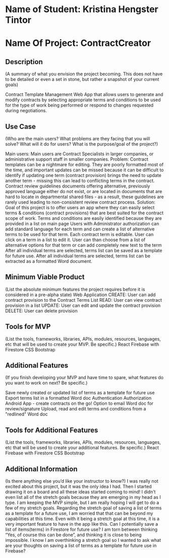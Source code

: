 # Name of Student: Kristina Hengster Tintor

# Name Of Project: ContractCreator

## Description
(A summary of what you envision the project becoming. This does not have to be detailed or even a set in stone, but rather a snapshot of your current goals)

Contract Template Management Web App that allows users to generate and modify contracts by selecting appropriate terms and conditions to be used for the type of work being performed or respond to changes requested during negotiations.

## Use Case
(Who are the main users? What problems are they facing that you will solve? What will it do for users? What is the purpose/goal of the project?) 

Main users: 
Main users are Contract Specialists in larger companies, or administrative support staff in smaller companies. 
Problem: 
Contract templates can be a nightmare for editing. They are poorly formatted most of the time, and important updates can be missed because it can be difficult to identify if updating one term (contract provision) brings the need to update another term - missing this can lead to conflicting terms in the contract. 
Contract review guidelines documents offering alternative, previously approved language either do not exist, or are located in documents that are hard to locate in departmental shared files - as a result, these guidelines are rarely used leading to non-consistent review contract process. 
Solution:
Goal of this project is to offer users an app where they can easily select terms & conditions (contract provisions) that are best suited for the contract scope of work.
Terms and conditions are easily identified because they are provided in a list on main page 
Users with Administrator authorization can add standard language for each term and can create a list of alternative terms to be used for that term. 
Each contract term is editable. User can click on a term in a list to edit it. User can than choose from a list of alternative options for that term or can add completely new text to the term
After all individual terms are selected, terms list can be saved as a template for future use.
After all individual terms are selected, terms list can be extracted as a formatted Word document.


## Minimum Viable Product
(List the absolute minimum features the project requires before it is considered in a pre-alpha state)
Web Application
CREATE: User can add contract provision to the Contract Terms List
READ: User can view contract provision in a list
UPDATE: User can edit and update the contract provision
DELETE: User can delete provision 

## Tools for MVP
(List the tools, frameworks, libraries, APIs, modules, resources, languages, etc that will be used to create your MVP. Be specific.)
React
Firebase with Firestore
CSS
Bootstrap

## Additional Features
(If you finish developing your MVP and have time to spare, what features do you want to work on next? Be specific.)

Save newly created or updated list of terms as a template for future use
Export terms list in a formatted Word doc
Authentication
Authorization
Android App - create contracts on the go!
Option to email Word doc for review/signature
Upload, read and edit terms and conditions from a "redlined" Word doc

## Tools for Additional Features
(List the tools, frameworks, libraries, APIs, modules, resources, languages, etc that will be used to create your additional features. Be specific.)
React
Firebase with Firestore
CSS
Bootstrap

## Additional Information
(Is there anything else you’d like your instructor to know?)
I was really not excited about this project, but it was the only idea I had. Then I started drawing it on a board and all these ideas started coming to mind! I didn’t even list all of the stretch goals because they are emerging in my head as I type. 
I am keeping the MVP simple, but I am really hoping I will get to do a few of my stretch goals. Regarding the stretch goal of saving a list of terms as a template for a future use, I am worried that that can be beyond my capabilities at this time. Even with it being a stretch goal at this time, it is a very important feature to have in the app like this. Can I potentially save a list of items(terms) in Firestore for future use? I am torn between thinking “Yes, of course this can be done”, and thinking it is close to being impossible. I know I am overthinking a stretch goal so I wanted to ask what are your thoughts on saving a list of terms as a template for future use in Firebase? 
